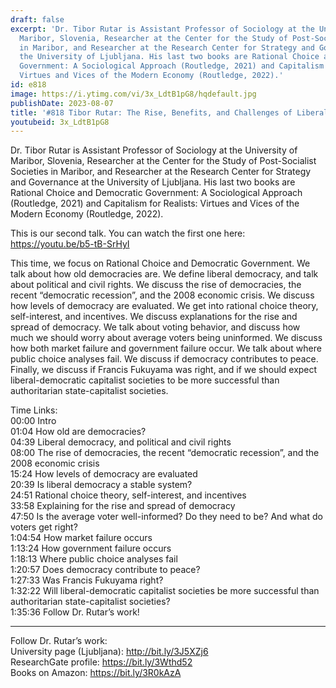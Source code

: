 ```yaml
---
draft: false
excerpt: 'Dr. Tibor Rutar is Assistant Professor of Sociology at the University of
  Maribor, Slovenia, Researcher at the Center for the Study of Post-Socialist Societies
  in Maribor, and Researcher at the Research Center for Strategy and Governance at
  the University of Ljubljana. His last two books are Rational Choice and Democratic
  Government: A Sociological Approach (Routledge, 2021) and Capitalism for Realists:
  Virtues and Vices of the Modern Economy (Routledge, 2022).'
id: e818
image: https://i.ytimg.com/vi/3x_LdtB1pG8/hqdefault.jpg
publishDate: 2023-08-07
title: '#818 Tibor Rutar: The Rise, Benefits, and Challenges of Liberal Democracies'
youtubeid: 3x_LdtB1pG8
---
```

Dr. Tibor Rutar is Assistant Professor of Sociology at the University of Maribor, Slovenia, Researcher at the Center for the Study of Post-Socialist Societies in Maribor, and Researcher at the Research Center for Strategy and Governance at the University of Ljubljana. His last two books are Rational Choice and Democratic Government: A Sociological Approach (Routledge, 2021) and Capitalism for Realists: Virtues and Vices of the Modern Economy (Routledge, 2022).

This is our second talk. You can watch the first one here: https://youtu.be/b5-tB-SrHyI

This time, we focus on Rational Choice and Democratic Government. We talk about how old democracies are. We define liberal democracy, and talk about political and civil rights. We discuss the rise of democracies, the recent “democratic recession”, and the 2008 economic crisis. We discuss how levels of democracy are evaluated. We get into rational choice theory, self-interest, and incentives. We discuss explanations for the rise and spread of democracy. We talk about voting behavior, and discuss how much we should worry about average voters being uninformed. We discuss how both market failure and government failure occur. We talk about where public choice analyses fail. We discuss if democracy contributes to peace. Finally, we discuss if Francis Fukuyama was right, and if we should expect liberal-democratic capitalist societies to be more successful than authoritarian state-capitalist societies.

Time Links:  
00:00 Intro  
01:04  How old are democracies?  
04:39  Liberal democracy, and political and civil rights  
08:00  The rise of democracies, the recent “democratic recession”, and the 2008 economic crisis  
15:24  How levels of democracy are evaluated  
20:39  Is liberal democracy a stable system?  
24:51  Rational choice theory, self-interest, and incentives  
33:58  Explaining for the rise and spread of democracy  
47:50  Is the average voter well-informed? Do they need to be? And what do voters get right?  
1:04:54  How market failure occurs  
1:13:24  How government failure occurs  
1:18:13  Where public choice analyses fail  
1:20:57  Does democracy contribute to peace?  
1:27:33  Was Francis Fukuyama right?  
1:32:22  Will liberal-democratic capitalist societies be more successful than authoritarian state-capitalist societies?  
1:35:36  Follow Dr. Rutar’s work!

---

Follow Dr. Rutar’s work:  
University page (Ljubljana): http://bit.ly/3J5XZj6  
ResearchGate profile: https://bit.ly/3Wthd52  
Books on Amazon: https://bit.ly/3R0kAzA
